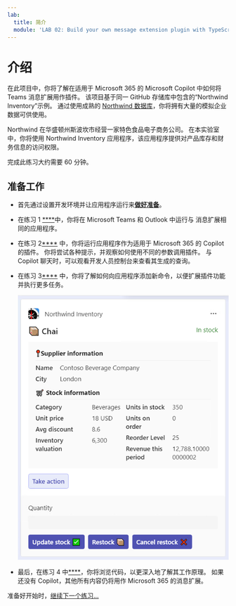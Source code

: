 ```yaml
---
lab:
  title: 简介
  module: 'LAB 02: Build your own message extension plugin with TypeScript (TS) for Microsoft Copilot'
---
```


# 介绍

在此项目中，你将了解在适用于 Microsoft 365 的 Microsoft Copilot 中如何将 Teams 消息扩展用作插件。 该项目基于同一 GitHub 存储库[](https://github.com/OfficeDev/Copilot-for-M365-Plugins-Samples/tree/main/samples/msgext-northwind-inventory-ts)中包含的“Northwind Inventory”示例。 通过使用成熟的 [Northwind 数据库](https://learn.microsoft.com/dotnet/framework/data/adonet/sql/linq/downloading-sample-databases)，你将拥有大量的模拟企业数据可供使用。

Northwind 在华盛顿州斯波坎市经营一家特色食品电子商务公司。 在本实验室中，你将使用 Northwind Inventory 应用程序，该应用程序提供对产品库存和财务信息的访问权限。

完成此练习大约需要 60 分钟。

## 准备工作

- 首先通过设置开发环境并让应用程序运行来[**做好准备**](./2-prepare-development-environment.md)。

- 在练习 1 [****](./3-exercise-1-run-message-extension.md)中，你将在 Microsoft Teams 和 Outlook 中运行与 消息扩展[](https://learn.microsoft.com/microsoftteams/platform/messaging-extensions/what-are-messaging-extensions)相同的应用程序。

- 在练习 2[****](./4-exercise-2-run-copilot-plugin.md) 中，你将运行应用程序作为适用于 Microsoft 365 的 Copilot 的插件。 你将尝试各种提示，并观察如何使用不同的参数调用插件。 与 Copilot 聊天时，可以观看开发人员控制台来查看其生成的查询。

- 在练习 3[****](./5-exercise-3-add-new-command.md) 中，你将了解如何向应用程序添加新命令，以便扩展插件功能并执行更多任务。

  ![显示产品的自适应卡片的屏幕截图。](../media/1-00-product-card-only.png)

- 最后，在练习 4 中[****](./6-exercise-4-explore-plugin-source-code.md)，你将浏览代码，以更深入地了解其工作原理。 如果还没有 Copilot，其他所有内容仍将用作 Microsoft 365 的消息扩展。

准备好开始时，[继续下一个练习...](./2-prepare-development-environment.md)